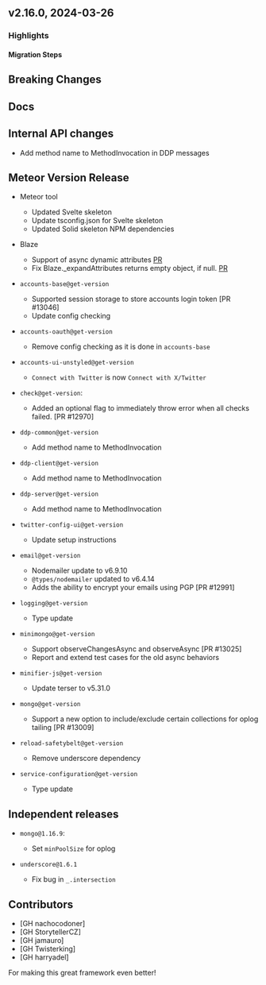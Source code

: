 ## v2.16.0, 2024-03-26

### Highlights


#### Migration Steps

## Breaking Changes

## Docs

## Internal API changes

* Add method name to MethodInvocation in DDP messages

## Meteor Version Release

* Meteor tool
  - Updated Svelte skeleton
  - Update tsconfig.json for Svelte skeleton
  - Updated Solid skeleton NPM dependencies

* Blaze
  - Support of async dynamic attributes [PR](https://github.com/meteor/blaze/pull/460)
  - Fix Blaze._expandAttributes returns empty object, if null. [PR](https://github.com/meteor/blaze/pull/458)

* `accounts-base@get-version`
  - Supported session storage to store accounts login token [PR #13046]
  - Update config checking

* `accounts-oauth@get-version`
  - Remove config checking as it is done in `accounts-base`

* `accounts-ui-unstyled@get-version`
  - `Connect with Twitter` is now `Connect with X/Twitter`

* `check@get-version`:
  - Added an optional flag to immediately throw error when all checks failed. [PR #12970]

* `ddp-common@get-version`
  - Add method name to MethodInvocation

* `ddp-client@get-version`
  - Add method name to MethodInvocation

* `ddp-server@get-version`
  - Add method name to MethodInvocation

* `twitter-config-ui@get-version`
  - Update setup instructions

* `email@get-version`
  - Nodemailer update to v6.9.10
  - `@types/nodemailer` updated to v6.4.14
  - Adds the ability to encrypt your emails using PGP [PR #12991]

* `logging@get-version`
  - Type update

* `minimongo@get-version`
  - Support observeChangesAsync and observeAsync [PR #13025]
  - Report and extend test cases for the old async behaviors

* `minifier-js@get-version`
  - Update terser to v5.31.0

* `mongo@get-version`
  - Support a new option to include/exclude certain collections for oplog tailing [PR #13009]

* `reload-safetybelt@get-version`
  - Remove underscore dependency

* `service-configuration@get-version`
  - Type update

## Independent releases

* `mongo@1.16.9`:
  - Set `minPoolSize` for oplog

* `underscore@1.6.1`
  - Fix bug in `_.intersection`

## Contributors

- [GH nachocodoner]
- [GH StorytellerCZ]
- [GH jamauro]
- [GH Twisterking]
- [GH harryadel]

For making this great framework even better!
